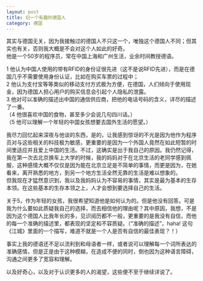 ```yaml
---
layout: post
title: 记一个有趣的德国人
category: 德国
---
```

其实与德国无关，因为我接触过的德国人不只这一个，唯独这个德国人不同；但其实也有关，否则我大概是不会对这个人如此的好奇。   
他是一个50岁的程序员，常在中国上海和广州生活，业余时间教授德语。     
    
1 他认为中国人使用的带有RFID的身份证很先进（这不是说RFID先进），而是在德国几乎不需要使用身份认证，比如在购买车票的过程中；   
2 他认为支付宝等等类似的移动支付方式极为方便，在德国，人们倾向于使用现金，因为德国人担心用户的购买信息会引起个人隐私的泄露。  
3 他对可以准确的描述出中国的通信供应商，把他的电话号码的含义，详尽的描述了一番。   
（4 他很喜欢中国的食物，甚至多少会说几句四川话。）     
（5 他可以理解一个年轻的中国女孩想要去国外生活的愿望。）  
  
我尽力回忆起来深夜与他谈的东西，是的，让我感到惊讶的不光是因为他作为程序员对与这些相关的科技极为敏感，更重要的是因为一个外国人竟然在如此短暂的时间里适应并且爱上中国的生活。不过，这确实是出于我自己的原因。我仍然记得，我在第一次去北京换车上大学的时候，我的妈妈对于在北京生活的老同学感到佩服，这种感情大概不仅仅是因为能在北京立足是不简单的事情，而更是因为，在她看来，离开熟悉的地方，到另一个地方生活全然无靠的生活是难以想象的。     
但我现在才猛然意识到，我以及我妈妈认为不容易的事情，其实是最为基本的生存本领。在这些基本的生存本领之上，人才会想到要选择自己的生活。  

关于5，作为年轻的女孩，我很希望知道他是如何认为的。但是他没有回答。可是我为什么要如此质疑我自己的选择，而去相信他的理由呢？其中原因，我想，不是因为这个德国人比我年长的多，见识阅历都不一般，更重要的是我没有自信，而他的每一个准确的描述里，都表现的坚定和不容质疑。（“准确的描述”，haha! 这句《江城》里面的一个描写，难道不就是一个人是否有自信的最佳表现？！）      
   

事实上我的德语还不足以流利到和母语者一样，或者说可以理解每一个词所表达的准确感情，但是正是由于这种模糊，在造成不便的同时，倒也因为这种语言障碍，沟通之间更多了宽容和理解。      

以及好奇心，以及对于认识更多的人的渴望，这些便不至于继续详说了。
